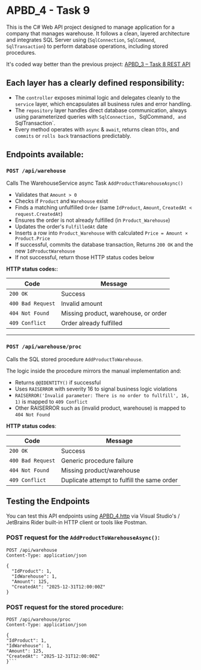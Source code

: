 # APBD_4 - Task 9
This is the C# Web API project designed to manage application for a company that manages
warehouse.
It follows a clean, layered architecture and integrates SQL Server using
(`SqlConnection`, `SqlCommand`, `SqlTransaction`) to perform database operations, including stored procedures.

It's coded way better than the previous project: [APBD_3 – Task 8 REST API](https://github.com/x0-lf/APBD_3)

## Each layer has a clearly defined responsibility: 
- The `controller` exposes minimal logic and delegates cleanly to the `service` layer, which encapsulates all business rules and error handling.
- The `repository` layer handles direct database communication, always using parameterized queries with `SqlConnection, `SqlCommand`, and `SqlTransaction`.
- Every method operates with `async` & `await`, returns clean `DTOs`, and `commits` or `rolls back` transactions predictably.
## Endpoints available:

### `POST /api/warehouse`

Calls The WarehouseService async Task `AddProductToWarehouseAsync()`

- Validates that `Amount > 0`
- Checks if `Product` and `Warehouse` exist
- Finds a matching unfulfilled `Order` (same `IdProduct`, `Amount`, `CreatedAt < request.CreatedAt`)
- Ensures the order is not already fulfilled (in `Product_Warehouse`)
- Updates the order's `FulfilledAt` date
- Inserts a row into `Product_Warehouse` with calculated `Price = Amount × Product.Price`
- If successful, commits the database transaction, Returns `200 OK` and the new `IdProductWarehouse`
- If not successful, return those HTTP status codes below

**HTTP status codes:**:

| Code | Message                              |
|------|--------------------------------------|
| `200 OK` | Success                              |
| `400 Bad Request` | Invalid amount                       |
| `404 Not Found` | Missing product, warehouse, or order |
| `409 Conflict` | Order already fulfilled              |

---

### `POST /api/warehouse/proc`

Calls the SQL stored procedure `AddProductToWarehouse`.

The logic inside the procedure mirrors the manual implementation and:
- Returns `@@IDENTITY()` if successful
- Uses `RAISERROR` with severity 16 to signal business logic violations
- `RAISERROR('Invalid parameter: There is no order to fullfill', 16, 1)` is mapped to `409 Conflict`
- Other RAISERROR such as (invalid product, warehouse) is mapped to `404 Not Found`

**HTTP status codes**:

| Code | Message                                     |
|------|---------------------------------------------|
| `200 OK` | Success                                     |
| `400 Bad Request` | Generic procedure failure                   |
| `404 Not Found` | Missing product/warehouse                   |
| `409 Conflict` | Duplicate attempt to fulfill the same order |


## Testing the Endpoints

You can test this API endpoints using [APBD_4.http](./APBD_4.http) via Visual Studio's / JetBrains Rider built-in HTTP client or tools like Postman.

### POST request for the `AddProductToWarehouseAsync()`:

```http
POST /api/warehouse
Content-Type: application/json

{
  "IdProduct": 1,
  "IdWarehouse": 1,
  "Amount": 125,
  "CreatedAt": "2025-12-31T12:00:00Z"
}
```
### POST request for the stored procedure:
```http
POST /api/warehouse/proc
Content-Type: application/json

{
"IdProduct": 1,
"IdWarehouse": 1,
"Amount": 125,
"CreatedAt": "2025-12-31T12:00:00Z"
}```
